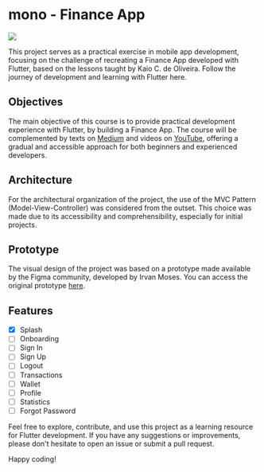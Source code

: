 # mono - Finance App
![](https://img.shields.io/badge/Dev%20Kaio-2F7E79?style=for-the-badge&logo=flutter&logoColor=white)

This project serves as a practical exercise in mobile app development, focusing on the challenge of recreating a Finance App developed with Flutter, based on the lessons taught by Kaio C. de Oliveira. Follow the journey of development and learning with Flutter here.

## Objectives

The main objective of this course is to provide practical development experience with Flutter, by building a Finance App. The course will be complemented by texts on [Medium](https://medium.com/code-review/fiz-um-aplicativo-de-gest%C3%A3o-financeira-com-flutter-3051ccf08406) and videos on [YouTube](https://www.youtube.com/playlist?list=PLtlg0Apoubs_xVS8QxIX51zl0iucEcKyK), offering a gradual and accessible approach for both beginners and experienced developers.

## Architecture
For the architectural organization of the project, the use of the MVC Pattern (Model-View-Controller) was considered from the outset. This choice was made due to its accessibility and comprehensibility, especially for initial projects.

## Prototype
The visual design of the project was based on a prototype made available by the Figma community, developed by Irvan Moses. You can access the original prototype [here](https://www.figma.com/community/file/1080339303735258826).

## Features
- [x] Splash
- [ ] Onboarding
- [ ] Sign In
- [ ] Sign Up
- [ ] Logout
- [ ] Transactions
- [ ] Wallet
- [ ] Profile
- [ ] Statistics
- [ ] Forgot Password

Feel free to explore, contribute, and use this project as a learning resource for Flutter development. If you have any suggestions or improvements, please don't hesitate to open an issue or submit a pull request.

Happy coding!
